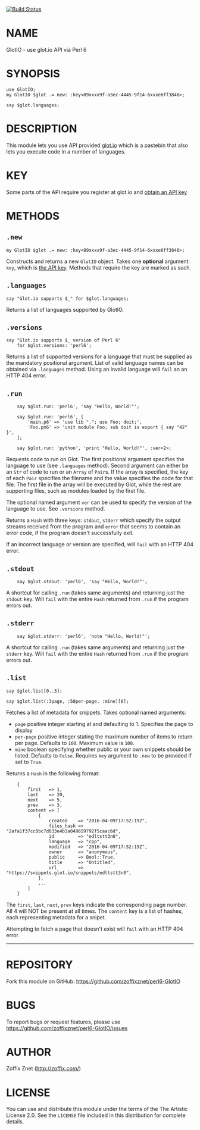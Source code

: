 [![Build Status](https://travis-ci.org/zoffixznet/perl6-GlotIO.svg)](https://travis-ci.org/zoffixznet/perl6-GlotIO)

# NAME

GlotIO - use glot.io API via Perl 6

# SYNOPSIS

```perl6
use GlotIO;
my GlotIO $glot .= new: :key<89xxxx9f-a3ec-4445-9f14-6xxxe6ff3846>;

say $glot.languages;
```

# DESCRIPTION

This module lets you use API provided [glot.io](http://glot.io) which is
a pastebin that also lets you execute code in a number of languages.

# KEY

Some parts of the API require you register at glot.io and [obtain an
API key](https://glot.io/api)

# METHODS

## `.new`

```perl6
my GlotIO $glot .= new: :key<89xxxx9f-a3ec-4445-9f14-6xxxe6ff3846>;
```

Constructs and returns a new `GlotIO` object. Takes one **optional**
argument: `key`, which is [the API key](https://glot.io/api).
Methods that require the key are marked as such.

## `.languages`

```perl6
say "Glot.io supports $_" for $glot.languages;
```

Returns a list of languages supported by GlotIO.

## `.versions`

```perl6
say "Glot.io supports $_ version of Perl 6"
    for $glot.versions: 'perl6';
```

Returns a list of supported versions for a language that
must be supplied as the mandatory positional argument. List of valid
language names can be obtained via `.languages` method. Using an
invalid language will `fail` an an HTTP 404 error.

## `.run`

```perl6
    say $glot.run: 'perl6', 'say "Hello, World!"';

    say $glot.run: 'perl6', [
        'main.p6' => 'use lib "."; use Foo; doit;',
        'Foo.pm6' => 'unit module Foo; sub doit is export { say "42" }',
    ];

    say $glot.run: 'python', 'print "Hello, World!"', :ver<2>;
```

Requests code to run on Glot. The first positional argument specifies
the language to use (see `.languages` method). Second argument
can either be an `Str` of code to run or an `Array` of `Pair`s. If the
array is specified, the key of each `Pair` specifies the filename and
the value specifies the code for that file. The first file in the
array will be executed by Glot, while the rest are supporting files,
such as modules loaded by the first file.

The optional named argument `ver` can be used to specify the version
of the language to use. See `.versions` method.

Returns a `Hash` with three keys: `stdout`, `stderr` which specify
the output streams received from the program and `error` that
seems to contain an error code, if the program doesn't successfully
exit.

If an incorrect language or version are specified, will `fail` with
an HTTP 404 error.

## `.stdout`

```perl6
    say $glot.stdout: 'perl6', 'say "Hello, World!"';
```

A shortcut for calling `.run` (takes same arguments) and returning
just the `stdout` key. Will `fail` with the entire `Hash` returned
from `.run` if the program errors out.

## `.stderr`

```perl6
    say $glot.stderr: 'perl6', 'note "Hello, World!"';
```

A shortcut for calling `.run` (takes same arguments) and returning
just the `stderr` key. Will `fail` with the entire `Hash` returned
from `.run` if the program errors out.

## `.list`

```perl6
say $glot.list[0..3];

say $glot.list(:3page, :50per-page, :mine)[0];
```

Fetches a list of metadata for snippets. Takes optional
named arguments:

* `page` positive integer starting at and defaulting to 1. Specifies the page to display
* `per-page` positive integer stating the maximum number of items to return per
page. Defaults to `100`. Maximum value is `100`.
* `mine` boolean specifying whether public or your own snippets should be
listed. Defaults to `False`. Requires `key` argument to `.new` to be provided
if set to `True`.

Returns a `Hash` in the following format:

```perl6
    {
        first   => 1,
        last    => 20,
        next    => 5,
        prev    => 3,
        content => [
            {
                created    => "2016-04-09T17:52:19Z",
                files_hash => "2afa1f37cc0bc7d033e4b3a049659792f5caac6d",
                id         => "edltstt3n0",
                language   => "cpp",
                modified   => "2016-04-09T17:52:19Z",
                owner      => "anonymous",
                public     => Bool::True,
                title      => "Untitled",
                url        => "https://snippets.glot.io/snippets/edltstt3n0",
            },
            ...
        ]
    }
```

The `first`, `last`, `next`, `prev` keys indicate the corresponding page number.
All 4 will NOT be present at all times. The `content` key is a list of hashes,
each representing metadata for a snipet.

Attempting to fetch a page that doesn't exist will `fail` with an HTTP 404
error.

----

# REPOSITORY

Fork this module on GitHub:
https://github.com/zoffixznet/perl6-GlotIO

# BUGS

To report bugs or request features, please use
https://github.com/zoffixznet/perl6-GlotIO/issues

# AUTHOR

Zoffix Znet (http://zoffix.com/)

# LICENSE

You can use and distribute this module under the terms of the
The Artistic License 2.0. See the `LICENSE` file included in this
distribution for complete details.
